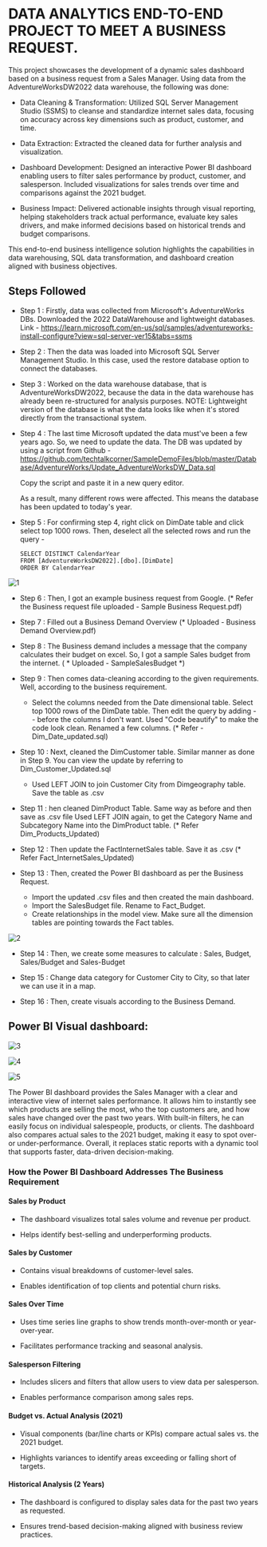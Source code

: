 # DATA ANALYTICS END-TO-END PROJECT TO MEET A BUSINESS REQUEST.
This project showcases the development of a dynamic sales dashboard based on a business request from a Sales Manager. Using data from the AdventureWorksDW2022 data warehouse, the following was done:

- Data Cleaning & Transformation: Utilized SQL Server Management Studio (SSMS) to cleanse and standardize internet sales data, focusing on accuracy across key dimensions such as product, customer, and time.

- Data Extraction: Extracted the cleaned data for further analysis and visualization.

- Dashboard Development: Designed an interactive Power BI dashboard enabling users to filter sales performance by product, customer, and salesperson. Included visualizations for sales trends over time and comparisons against the 2021 budget.

- Business Impact: Delivered actionable insights through visual reporting, helping stakeholders track actual performance, evaluate key sales drivers, and make informed decisions based on historical trends and budget comparisons.

This end-to-end business intelligence solution highlights the capabilities in data warehousing, SQL data transformation, and dashboard creation aligned with business objectives.

## Steps Followed
- Step 1 : Firstly, data was collected from Microsoft's AdventureWorks DBs.
    Downloaded the 2022 DataWarehouse and lightweight databases.
Link - https://learn.microsoft.com/en-us/sql/samples/adventureworks-install-configure?view=sql-server-ver15&tabs=ssms

- Step 2 : Then the data was loaded into Microsoft SQL Server Management Studio.
   In this case, used the restore database option to connect the databases.

- Step 3 : Worked on the data warehouse database, that is AdventureWorksDW2022, because the data in the data warehouse has already been re-structured for analysis purposes.
    NOTE: Lightweight version of the database is what the data looks like when it's stored directly from the transactional system.

- Step 4 : The last time Microsoft updated the data must've been a few years ago. 
    So, we need to update the data. The DB was updated by using a script from Github -
    https://github.com/techtalkcorner/SampleDemoFiles/blob/master/Database/AdventureWorks/Update_AdventureWorksDW_Data.sql

    Copy the script and paste it in a new query editor.

    As a result, many different rows were affected. This means the database has been updated to today's year.

- Step 5 : For confirming step 4, right click on DimDate table and click select top 1000 rows. 
    Then, deselect all the selected rows and run the query -

      SELECT DISTINCT CalendarYear
      FROM [AdventureWorksDW2022].[dbo].[DimDate]
      ORDER BY CalendarYear

![1](https://github.com/user-attachments/assets/d39a8b1d-b1f5-4617-b5eb-54762f1a5da6)

- Step 6 : Then, I got an example business request from Google.
   (* Refer the Business request file uploaded - Sample Business Request.pdf)

- Step 7 : Filled out a Business Demand Overview (* Uploaded - Business Demand Overview.pdf)


- Step 8 : The Business demand includes a message that the company calculates their budget on excel.
   So, I got a sample Sales budget from the internet. ( * Uploaded - SampleSalesBudget *)

- Step 9 : Then comes data-cleaning according to the given requirements. Well, according to the business requirement.
 
   - Select the columns needed from the Date dimensional table.
      Select top 1000 rows of the DimDate table. Then edit the query by adding -- before the columns I don't want.
  Used "Code beautify" to make the code look clean.
      Renamed a few columns.
     (* Refer - Dim_Date_updated.sql)

- Step 10 : Next, cleaned the DimCustomer table. Similar manner as done in Step 9. You can view the update by referring to Dim_Customer_Updated.sql
   - Used LEFT JOIN to join Customer City from Dimgeography table. Save the table as .csv

- Step 11 : hen cleaned DimProduct Table. Same way as before and then save as .csv file
    Used LEFT JOIN again, to get the Category Name and Subcategory Name into the DimProduct table.
    (* Refer Dim_Products_Updated)


- Step 12 : Then update the FactInternetSales table. Save it as .csv
    (* Refer Fact_InternetSales_Updated)


       
- Step 13 : Then, created the Power BI dashboard as per the Business Request.
     - Import the updated .csv files and then created the main dashboard.
     - Import the SalesBudget file. Rename to Fact_Budget.
     - Create relationships in the model view. Make sure all the dimension tables are pointing towards the Fact tables.

![2](https://github.com/user-attachments/assets/4a781f59-d19a-49d5-b10d-97a087322e18)



- Step 14 : Then, we create some measures to calculate :
     Sales, Budget, Sales/Budget and Sales-Budget

- Step 15 : Change data category for Customer City to City, so that later we can use it in a map.

- Step 16 : Then, create visuals according to the Business Demand.

## Power BI Visual dashboard:

![3](https://github.com/user-attachments/assets/2c759a5d-ed3a-456b-ad7e-9eb8d395c5ae)

![4](https://github.com/user-attachments/assets/6dec37b9-7d8f-41da-83ed-59eb52f7a01c)

![5](https://github.com/user-attachments/assets/65fab451-c45f-4a0c-8ecc-e7446d12d9f0)

The Power BI dashboard provides the Sales Manager with a clear and interactive view of internet sales performance. It allows him to instantly see which products are selling the most, who the top customers are, and how sales have changed over the past two years. With built-in filters, he can easily focus on individual salespeople, products, or clients. The dashboard also compares actual sales to the 2021 budget, making it easy to spot over- or under-performance. Overall, it replaces static reports with a dynamic tool that supports faster, data-driven decision-making.

### How the Power BI Dashboard Addresses The Business Requirement

####  Sales by Product

- The dashboard visualizes total sales volume and revenue per product.

 - Helps identify best-selling and underperforming products.

#### Sales by Customer

- Contains visual breakdowns of customer-level sales.

- Enables identification of top clients and potential churn risks.

#### Sales Over Time

- Uses time series line graphs to show trends month-over-month or year-over-year.

- Facilitates performance tracking and seasonal analysis.

#### Salesperson Filtering

- Includes slicers and filters that allow users to view data per salesperson.

- Enables performance comparison among sales reps.

#### Budget vs. Actual Analysis (2021)

- Visual components (bar/line charts or KPIs) compare actual sales vs. the 2021 budget.

- Highlights variances to identify areas exceeding or falling short of targets.

#### Historical Analysis (2 Years)

- The dashboard is configured to display sales data for the past two years as requested.

- Ensures trend-based decision-making aligned with business review practices.





   

